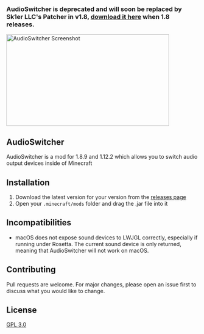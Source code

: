 ### AudioSwitcher is deprecated and will soon be replaced by Sk1er LLC's Patcher in v1.8, [download it here](https://sk1er.club/mods/patcher) when 1.8 releases.

<img width="427" height="240" src="https://raw.githubusercontent.com/cbyrneee/AudioSwitcher/master/.github/images/screenshot.png" alt="AudioSwitcher Screenshot"/>

## AudioSwitcher

AudioSwitcher is a mod for 1.8.9 and 1.12.2 which allows you to switch audio output devices inside of Minecraft

## Installation

1. Download the latest version for your version from
   the [releases page](https://github.com/cbyrneee/AudioSwitcher/releases)
2. Open your ``.minecraft/mods`` folder and drag the .jar file into it

## Incompatibilities
- macOS does not expose sound devices to LWJGL correctly, especially if running under Rosetta. The current sound device is only returned, meaning that AudioSwitcher will not work on macOS.

## Contributing

Pull requests are welcome. For major changes, please open an issue first to discuss what you would like to change.

## License

[GPL 3.0](https://choosealicense.com/licenses/gpl-3.0)
